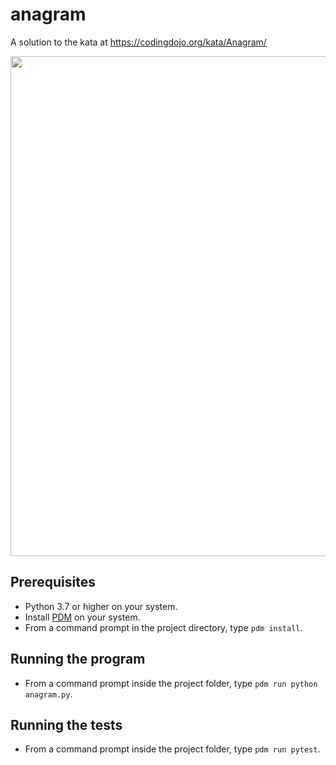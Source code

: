 # anagram
A solution to the kata at https://codingdojo.org/kata/Anagram/
<p align="center">
  <img width="800" src="https://cdn.rawgit.com/bcorfman/anagram/main/cast.svg">
</p>

## Prerequisites
* Python 3.7 or higher on your system.
* Install [PDM](https://pdm.fming.dev) on your system.
* From a command prompt in the project directory, type `pdm install`.

## Running the program
* From a command prompt inside the project folder, type `pdm run python anagram.py`.

## Running the tests
* From a command prompt inside the project folder, type `pdm run pytest`.

